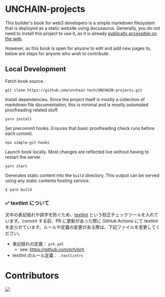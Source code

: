 # UNCHAIN-projects

This builder's book for web3 developers is a simple markdown filesystem that is deployed as a static website using docusaurus. Generally, you do not need to install this project to use it, as it is already [publically accessible on the web](https://buidl.unchain.tech/). 

However, as this book is open for anyone to edit and add new pages to, below are steps for anyone who wish to contribute.

## Local Development

Fetch book source.
```
git clone https://github.com/unchain-tech/UNCHAIN-projects.git
```
Install dependencies. Since the project itself is mostly a collection of markdown file documentation, this is minimal and is mostly automated proofreading related stuff.
```
yarn install 
```

Set precommit hooks. Ensures that basic proofreading check runs before each commit.
```
npx simple-git-hooks
```

Launch book locally. Most changes are reflected live without having to restart the server.
```
yarn start
```

Generates static content into the `build` directory. This output can be served using any static contents hosting service.
```
$ yarn build
```

### ✅ textlint について

文中の表記揺れや誤字を防ぐため、[textlint](https://github.com/textlint/textlint) という校正チェックツールを入れています。commit する前、PR に更新があった際に GitHub Actions にて textlint を走らせています。ルールや定義の変更がある際は、下記ファイルを変更してください。

- 表記揺れの定義： `prh.yml`
  - see: https://github.com/prh/prh
- textlint のルール定義： `.textlintrc`



# Contributors

<a href="https://github.com/unchain-tech/UNCHAIN-projects/graphs/contributors">
  <img src="https://contrib.rocks/image?repo=unchain-tech/UNCHAIN-projects" />
</a>
